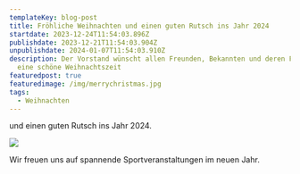```yaml
---
templateKey: blog-post
title: Fröhliche Weihnachten und einen guten Rutsch ins Jahr 2024
startdate: 2023-12-24T11:54:03.896Z
publishdate: 2023-12-21T11:54:03.904Z
unpublishdate: 2024-01-07T11:54:03.910Z
description: Der Vorstand wünscht allen Freunden, Bekannten und deren Familien
  eine schöne Weihnachtszeit
featuredpost: true
featuredimage: /img/merrychristmas.jpg
tags:
  - Weihnachten
---
```

und einen guten Rutsch ins Jahr 2024.

![](/img/weihnachtsmann_tanzt.jpg)

Wir freuen uns auf spannende Sportveranstaltungen im neuen Jahr.